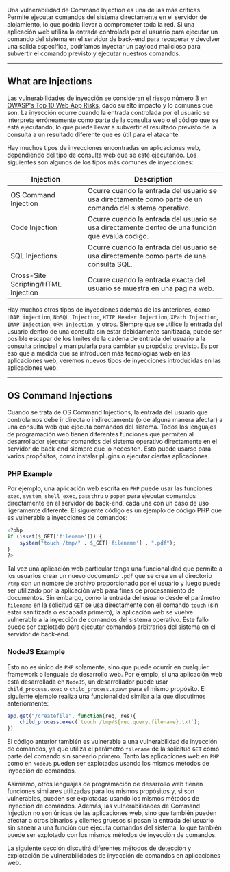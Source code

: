 Una vulnerabilidad de Command Injection es una de las más críticas. Permite ejecutar comandos del sistema directamente en el servidor de alojamiento, lo que podría llevar a comprometer toda la red. Si una aplicación web utiliza la entrada controlada por el usuario para ejecutar un comando del sistema en el servidor de back-end para recuperar y devolver una salida específica, podríamos inyectar un payload malicioso para subvertir el comando previsto y ejecutar nuestros comandos.

---

## What are Injections

Las vulnerabilidades de inyección se consideran el riesgo número 3 en [OWASP's Top 10 Web App Risks](https://owasp.org/www-project-top-ten/), dado su alto impacto y lo comunes que son. La inyección ocurre cuando la entrada controlada por el usuario se interpreta erróneamente como parte de la consulta web o el código que se está ejecutando, lo que puede llevar a subvertir el resultado previsto de la consulta a un resultado diferente que es útil para el atacante.

Hay muchos tipos de inyecciones encontradas en aplicaciones web, dependiendo del tipo de consulta web que se esté ejecutando. Los siguientes son algunos de los tipos más comunes de inyecciones:

| Injection                           | Description                                                               |
| ----------------------------------- | ------------------------------------------------------------------------- |
| OS Command Injection                | Ocurre cuando la entrada del usuario se usa directamente como parte de un comando del sistema operativo. |
| Code Injection                      | Ocurre cuando la entrada del usuario se usa directamente dentro de una función que evalúa código. |
| SQL Injections                      | Ocurre cuando la entrada del usuario se usa directamente como parte de una consulta SQL. |
| Cross-Site Scripting/HTML Injection | Ocurre cuando la entrada exacta del usuario se muestra en una página web. |

Hay muchos otros tipos de inyecciones además de las anteriores, como `LDAP injection`, `NoSQL Injection`, `HTTP Header Injection`, `XPath Injection`, `IMAP Injection`, `ORM Injection`, y otros. Siempre que se utilice la entrada del usuario dentro de una consulta sin estar debidamente sanitizada, puede ser posible escapar de los límites de la cadena de entrada del usuario a la consulta principal y manipularla para cambiar su propósito previsto. Es por eso que a medida que se introducen más tecnologías web en las aplicaciones web, veremos nuevos tipos de inyecciones introducidas en las aplicaciones web.

---

## OS Command Injections

Cuando se trata de OS Command Injections, la entrada del usuario que controlamos debe ir directa o indirectamente (o de alguna manera afectar) a una consulta web que ejecuta comandos del sistema. Todos los lenguajes de programación web tienen diferentes funciones que permiten al desarrollador ejecutar comandos del sistema operativo directamente en el servidor de back-end siempre que lo necesiten. Esto puede usarse para varios propósitos, como instalar plugins o ejecutar ciertas aplicaciones.

### PHP Example

Por ejemplo, una aplicación web escrita en `PHP` puede usar las funciones `exec`, `system`, `shell_exec`, `passthru` o `popen` para ejecutar comandos directamente en el servidor de back-end, cada una con un caso de uso ligeramente diferente. El siguiente código es un ejemplo de código PHP que es vulnerable a inyecciones de comandos:


```r
<?php
if (isset($_GET['filename'])) {
    system("touch /tmp/" . $_GET['filename'] . ".pdf");
}
?>
```

Tal vez una aplicación web particular tenga una funcionalidad que permite a los usuarios crear un nuevo documento `.pdf` que se crea en el directorio `/tmp` con un nombre de archivo proporcionado por el usuario y luego puede ser utilizado por la aplicación web para fines de procesamiento de documentos. Sin embargo, como la entrada del usuario desde el parámetro `filename` en la solicitud `GET` se usa directamente con el comando `touch` (sin estar sanitizada o escapada primero), la aplicación web se vuelve vulnerable a la inyección de comandos del sistema operativo. Este fallo puede ser explotado para ejecutar comandos arbitrarios del sistema en el servidor de back-end.

### NodeJS Example

Esto no es único de `PHP` solamente, sino que puede ocurrir en cualquier framework o lenguaje de desarrollo web. Por ejemplo, si una aplicación web está desarrollada en `NodeJS`, un desarrollador puede usar `child_process.exec` o `child_process.spawn` para el mismo propósito. El siguiente ejemplo realiza una funcionalidad similar a la que discutimos anteriormente:


```r
app.get("/createfile", function(req, res){
    child_process.exec(`touch /tmp/${req.query.filename}.txt`);
})
```

El código anterior también es vulnerable a una vulnerabilidad de inyección de comandos, ya que utiliza el parámetro `filename` de la solicitud `GET` como parte del comando sin sanearlo primero. Tanto las aplicaciones web en `PHP` como en `NodeJS` pueden ser explotadas usando los mismos métodos de inyección de comandos.

Asimismo, otros lenguajes de programación de desarrollo web tienen funciones similares utilizadas para los mismos propósitos y, si son vulnerables, pueden ser explotadas usando los mismos métodos de inyección de comandos. Además, las vulnerabilidades de Command Injection no son únicas de las aplicaciones web, sino que también pueden afectar a otros binarios y clientes gruesos si pasan la entrada del usuario sin sanear a una función que ejecuta comandos del sistema, lo que también puede ser explotado con los mismos métodos de inyección de comandos.

La siguiente sección discutirá diferentes métodos de detección y explotación de vulnerabilidades de inyección de comandos en aplicaciones web.